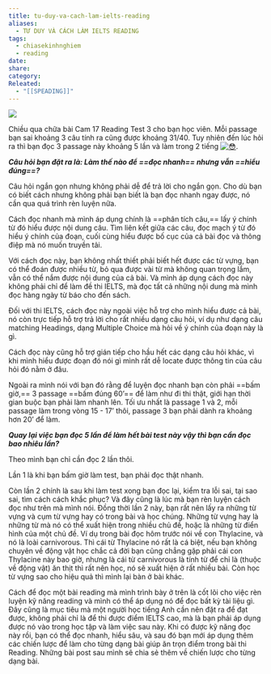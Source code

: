 ```yaml
---
title: tu-duy-va-cach-lam-ielts-reading
aliases:
  - TƯ DUY VÀ CÁCH LÀM IELTS READING
tags:
  - chiasekinhnghiem
  - reading
date: 
share: 
category: 
Releated:
  - "[[SPEADING]]"
---
```

![](https://i.imgur.com/riDaRjm.png)

Chiều qua chữa bài Cam 17 Reading Test 3 cho bạn học viên. Mỗi passage bạn sai khoảng 3 câu tính ra cũng được khoảng 31/40. Tuy nhiên đến lúc hỏi ra thì bạn đọc 3 passage này khoảng 5 lần và làm trong 2 tiếng [![😳](https://static.xx.fbcdn.net/images/emoji.php/v9/t2e/1/16/1f633.png)](https://static.xx.fbcdn.net/images/emoji.php/v9/t2e/1/16/1f633.png).

_**Câu hỏi bạn đặt ra là: Làm thế nào để ==đọc nhanh== nhưng vẫn ==hiểu đúng==?**_

Câu hỏi ngắn gọn nhưng không phải dễ để trả lời cho ngắn gọn. Cho dù bạn có biết cách nhưng không phải bạn biết là bạn đọc nhanh ngay được, nó cần qua quá trình rèn luyện nữa.

Cách đọc nhanh mà mình áp dụng chính là ==phân tích câu,== lấy ý chính từ đó hiểu được nội dung câu. Tìm liên kết giữa các câu, đọc mạch ý từ đó hiểu ý chính của đoạn, cuối cùng hiểu được bố cục của cả bài đọc và thông điệp mà nó muốn truyền tải.

Với cách đọc này, bạn không nhất thiết phải biết hết được các từ vựng, bạn có thể đoán được nhiều từ, bỏ qua được vài từ mà không quan trọng lắm, vẫn có thể nắm được nội dung của cả bài. Và mình áp dụng cách đọc này không phải chỉ để làm đề thi IELTS, mà đọc tất cả những nội dung mà mình đọc hàng ngày từ báo cho đến sách.

Đối với thi IELTS, cách đọc này ngoài việc hỗ trợ cho mình hiểu được cả bài, nó còn trực tiếp hỗ trợ trả lời cho rất nhiều dạng câu hỏi, ví dụ như dạng câu matching Headings, dạng Multiple Choice mà hỏi về ý chính của đoạn này là gì.

Cách đọc này cũng hỗ trợ gián tiếp cho hầu hết các dạng câu hỏi khác, vì khi mình hiểu được đoạn đó nói gì mình rất dễ locate được thông tin của câu hỏi đó nằm ở đâu.

Ngoài ra mình nói với bạn đó rằng để luyện đọc nhanh bạn còn phải ==bấm giờ,== 3 passage ==bấm đúng 60’== để làm như đi thi thật, giới hạn thời gian buộc bạn phải làm nhanh lên. Tối ưu nhất là passage 1 và 2, mỗi passage làm trong vòng 15 - 17’ thôi, passage 3 bạn phải dành ra khoảng hơn 20’ để làm.

_**Quay lại việc bạn đọc 5 lần để làm hết bài test này vậy thì bạn cần đọc bao nhiêu lần?**_

Theo mình bạn chỉ cần đọc 2 lần thôi.

Lần 1 là khi bạn bấm giờ làm test, bạn phải đọc thật nhanh.

Còn lần 2 chính là sau khi làm test xong bạn đọc lại, kiểm tra lỗi sai, tại sao sai, tìm cách cách khắc phục? Và đây cũng là lúc mà bạn rèn luyện cách đọc như trên mà mình nói. Đồng thời lần 2 này, bạn rất nên lấy ra những từ vựng và cụm từ vựng hay có trong bài và học chúng. Những từ vựng hay là những từ mà nó có thể xuất hiện trong nhiều chủ đề, hoặc là những từ điển hình của một chủ đề. Ví dụ trong bài đọc hôm trước nói về con Thylacine, và nó là loài carnivorous. Thì cái từ Thylacine nó rất là cá biệt, nếu bạn không chuyên về động vật học chắc cả đời bạn cũng chẳng gặp phải cái con Thylacine này bao giờ, nhưng là cái từ carnivorous là tính từ để chỉ là (thuộc về động vật) ăn thịt thì rất nên học, nó sẽ xuất hiện ở rất nhiều bài. Còn học từ vựng sao cho hiệu quả thì mình lại bàn ở bài khác.

Cách để đọc một bài reading mà mình trình bày ở trên là cốt lõi cho việc rèn luyện kỹ năng reading và mình có thể áp dụng nó để đọc bất kỳ tài liệu gì. Đây cũng là mục tiêu mà một người học tiếng Anh cần nên đặt ra để đạt được, không phải chỉ là để thi được điểm IELTS cao, mà là bạn phải áp dụng được nó vào trong học tập và làm việc sau này. Khi có được kỹ năng đọc này rồi, bạn có thể đọc nhanh, hiểu sâu, và sau đó bạn mới áp dụng thêm các chiến lược để làm cho từng dạng bài giúp ăn trọn điểm trong bài thi Reading. Những bài post sau mình sẽ chia sẻ thêm về chiến lược cho từng dạng bài.